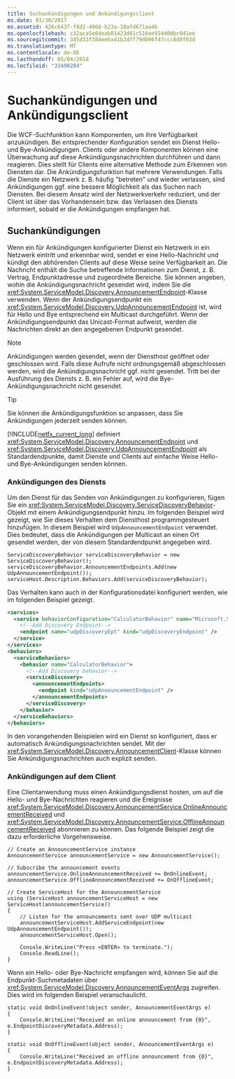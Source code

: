 ```yaml
---
title: Suchankündigungen und Ankündigungsclient
ms.date: 03/30/2017
ms.assetid: 426c6437-f8d2-4968-b23a-18afd671aa4b
ms.openlocfilehash: c32aca5e6deab01423d61c516ee924d00bc041ee
ms.sourcegitcommit: 3d5d33f384eeba41b2dff79d096f47ccc8d8f03d
ms.translationtype: MT
ms.contentlocale: de-DE
ms.lasthandoff: 05/04/2018
ms.locfileid: "33490284"
---
```

# <a name="discovery-announcements-and-announcement-client"></a>Suchankündigungen und Ankündigungsclient
Die WCF-Suchfunktion kann Komponenten, um ihre Verfügbarkeit anzukündigen. Bei entsprechender Konfiguration sendet ein Dienst Hello- und Bye-Ankündigungen. Clients oder andere Komponenten können eine Überwachung auf diese Ankündigungsnachrichten durchführen und dann reagieren. Dies stellt für Clients eine alternative Methode zum Erkennen von Diensten dar. Die Ankündigungsfunktion hat mehrere Verwendungen. Falls die Dienste ein Netzwerk z. B. häufig "betreten" und wieder verlassen, sind Ankündigungen ggf. eine bessere Möglichkeit als das Suchen nach Diensten. Bei diesem Ansatz wird der Netzwerkverkehr reduziert, und der Client ist über das Vorhandensein bzw. das Verlassen des Diensts informiert, sobald er die Ankündigungen empfangen hat.  
  
## <a name="discovery-announcements"></a>Suchankündigungen  
 Wenn ein für Ankündigungen konfigurierter Dienst ein Netzwerk in ein Netzwerk eintritt und erkennbar wird, sendet er eine Hello-Nachricht und kündigt den abhörenden Clients auf diese Weise seine Verfügbarkeit an. Die Nachricht enthält die Suche betreffende Informationen zum Dienst, z. B. Vertrag, Endpunktadresse und zugeordnete Bereiche. Sie können angeben, wohin die Ankündigungsnachricht gesendet wird, indem Sie die <xref:System.ServiceModel.Discovery.AnnouncementEndpoint>-Klasse verwenden. Wenn der Ankündigungsendpunkt ein <xref:System.ServiceModel.Discovery.UdpAnnouncementEndpoint> ist, wird für Hello und Bye entsprechend ein Multicast durchgeführt. Wenn der Ankündigungsendpunkt das Unicast-Format aufweist, werden die Nachrichten direkt an den angegebenen Endpunkt gesendet.  
  
> [!NOTE]
>  Ankündigungen werden gesendet, wenn der Diensthost geöffnet oder geschlossen wird. Falls diese Aufrufe nicht ordnungsgemäß abgeschlossen werden, wird die Ankündigungsnachricht ggf. nicht gesendet. Tritt bei der Ausführung des Diensts z. B. ein Fehler auf, wird die Bye-Ankündigungsnachricht nicht gesendet.  
  
> [!TIP]
>  Sie können die Ankündigungsfunktion so anpassen, dass Sie Ankündigungen jederzeit senden können.  
  
 [!INCLUDE[netfx_current_long](../../../../includes/netfx-current-long-md.md)] definiert <xref:System.ServiceModel.Discovery.AnnouncementEndpoint> und <xref:System.ServiceModel.Discovery.UdpAnnouncementEndpoint> als Standardendpunkte, damit Dienste und Clients auf einfache Weise Hello- und Bye-Ankündigungen senden können.  
  
### <a name="announcements-on-the-service"></a>Ankündigungen des Diensts  
 Um den Dienst für das Senden von Ankündigungen zu konfigurieren, fügen Sie ein <xref:System.ServiceModel.Discovery.ServiceDiscoveryBehavior>-Objekt mit einem Ankündigungsendpunkt hinzu. Im folgenden Beispiel wird gezeigt, wie Sie dieses Verhalten dem Diensthost programmgesteuert hinzufügen. In diesem Beispiel wird `UdpAnnouncementEndpoint` verwendet. Dies bedeutet, dass die Ankündigungen per Multicast an einen Ort gesendet werden, der von diesem Standardendpunkt angegeben wird.  
  
```  
ServiceDiscoveryBehavior serviceDiscoveryBehavior = new ServiceDiscoveryBehavior();
serviceDiscoveryBehavior.AnnouncementEndpoints.Add(new UdpAnnouncementEndpoint());
serviceHost.Description.Behaviors.Add(serviceDiscoveryBehavior);
```  
  
 Das Verhalten kann auch in der Konfigurationsdatei konfiguriert werden, wie im folgenden Beispiel gezeigt.  
  
```xml  
<services>
  <service behaviorConfiguration="CalculatorBehavior" name="Microsoft.Samples.Discovery.CalculatorService">
    <!--Add Discovery Endpoint-->
    <endpoint name="udpDiscoveryEpt" kind="udpDiscoveryEndpoint" />
  </service>
</services>
<behaviors>
  <serviceBehaviors>
    <behavior name="CalculatorBehavior">
      <!--Add Discovery behavior-->
      <serviceDiscovery>
        <announcementEndpoints>
          <endpoint kind="udpAnnouncementEndpoint" />
        </announcementEndpoints>
      </serviceDiscovery>
    </behavior>
  </serviceBehaviors>
</behaviors>  
```  
  
 In den vorangehenden Beispielen wird ein Dienst so konfiguriert, dass er automatisch Ankündigungsnachrichten sendet. Mit der <xref:System.ServiceModel.Discovery.AnnouncementClient>-Klasse können Sie Ankündigungsnachrichten auch explizit senden.  
  
### <a name="announcements-on-the-client"></a>Ankündigungen auf dem Client  
 Eine Clientanwendung muss einen Ankündigungsdienst hosten, um auf die Hello- und Bye-Nachrichten reagieren und die Ereignisse <xref:System.ServiceModel.Discovery.AnnouncementService.OnlineAnnouncementReceived> und <xref:System.ServiceModel.Discovery.AnnouncementService.OfflineAnnouncementReceived> abonnieren zu können. Das folgende Beispiel zeigt die dazu erforderliche Vorgehensweise.  
  
```  
// Create an AnnouncementService instance
AnnouncementService announcementService = new AnnouncementService();
  
// Subscribe the announcement events
announcementService.OnlineAnnouncementReceived += OnOnlineEvent;
announcementService.OfflineAnnouncementReceived += OnOfflineEvent;
  
// Create ServiceHost for the AnnouncementService
using (ServiceHost announcementServiceHost = new ServiceHost(announcementService))
{  
    // Listen for the announcements sent over UDP multicast
    announcementServiceHost.AddServiceEndpoint(new UdpAnnouncementEndpoint());
    announcementServiceHost.Open();
  
    Console.WriteLine("Press <ENTER> to terminate.");
    Console.ReadLine();
}  
```  
  
 Wenn ein Hello- oder Bye-Nachricht empfangen wird, können Sie auf die Endpunkt-Suchmetadaten über <xref:System.ServiceModel.Discovery.AnnouncementEventArgs> zugreifen. Dies wird im folgenden Beispiel veranschaulicht.  
  
```  
static void OnOnlineEvent(object sender, AnnouncementEventArgs e)
{
    Console.WriteLine("Received an online announcement from {0}", 
e.EndpointDiscoveryMetadata.Address);
}

static void OnOfflineEvent(object sender, AnnouncementEventArgs e)
{
    Console.WriteLine("Received an offline announcement from {0}", 
e.EndpointDiscoveryMetadata.Address);
}
```
